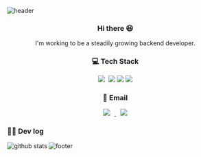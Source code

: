 ![header](https://capsule-render.vercel.app/api?type=waving&color=cefb9d&reversal=true&height=200&section=header&text=welcome&fontSize=90&fontColor=FFFFFF&animation=fadeIn&fontAlignY=38&desc=박효종's%20GitHub%20Profile&descAlignY=65&descAlign=70)

<h3 align="center"> Hi there 😆</h3>
<p align="center">
I'm working to be a steadily growing backend developer.
</p>

<h3 align="center">💻 Tech Stack</h3>
<p align="center">
  <img src="https://img.shields.io/badge/Java-007396?logo=Java&logoColor=white"/>&nbsp 
  <img src="https://img.shields.io/badge/Spring-6DB33F?logo=Spring&logoColor=white">
  <img src="https://img.shields.io/badge/SpringBoot-6DB33F?logo=SpringBoot&logoColor=white">
  <img src="https://img.shields.io/badge/mysql-4479A1?logo=mysql&logoColor=white">
</p>


<h3 align="center">📮 Email</h3>
<p align="center">
  <a href="mailto:tbvlgywhd1@gmail.com">
      <img 
          src="https://img.shields.io/badge/Gmail-d14836?logo=Gmail&logoColor=white&link=mailto:tbvlgywhd1@gmail.com"
          style="height : auto; margin-left : 10px; margin-right : 10px;"/>
  </a>
  <a href="mailto:phj2784@naver.com">
      <img 
          src="https://img.shields.io/badge/Naver-81c147?logo=Naver&logoColor=white&link=mailto:phj2784@naver.com"
          style="height : auto; margin-left : 10px; margin-right : 10px;"/>
  </a>
</p>

<h3>✍🏻 Dev log</h3>

![github stats](https://github-readme-stats.vercel.app/api?username=HyoJongPark&theme=vue&show_icons=true)
![footer](https://capsule-render.vercel.app/api?type=waving&color=cefb9d&height=200&section=footer)
